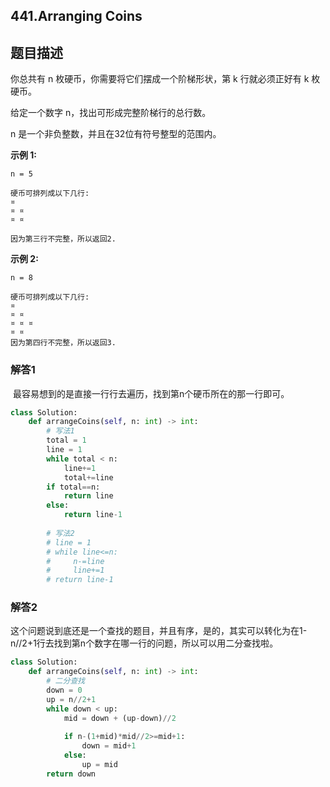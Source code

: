 ## 441.Arranging Coins

## 题目描述

你总共有 n 枚硬币，你需要将它们摆成一个阶梯形状，第 k 行就必须正好有 k 枚硬币。

给定一个数字 n，找出可形成完整阶梯行的总行数。

n 是一个非负整数，并且在32位有符号整型的范围内。

**示例 1:**

```
n = 5

硬币可排列成以下几行:
¤
¤ ¤
¤ ¤

因为第三行不完整，所以返回2.
```

**示例 2:**

```
n = 8

硬币可排列成以下几行:
¤
¤ ¤
¤ ¤ ¤
¤ ¤
因为第四行不完整，所以返回3.
```



### 解答1

​	最容易想到的是直接一行行去遍历，找到第n个硬币所在的那一行即可。

```python
class Solution:
    def arrangeCoins(self, n: int) -> int:
        # 写法1
        total = 1
        line = 1
        while total < n:
            line+=1
            total+=line
        if total==n:
            return line
        else:
            return line-1
        
        # 写法2
        # line = 1
        # while line<=n:
        #     n-=line
        #     line+=1
        # return line-1
```



### 解答2

​	这个问题说到底还是一个查找的题目，并且有序，是的，其实可以转化为在1-n//2+1行去找到第n个数字在哪一行的问题，所以可以用二分查找啦。

```python
class Solution:
    def arrangeCoins(self, n: int) -> int:
        # 二分查找
        down = 0
        up = n//2+1
        while down < up:
            mid = down + (up-down)//2
            
            if n-(1+mid)*mid//2>=mid+1:
                down = mid+1
            else:
                up = mid
        return down
```

